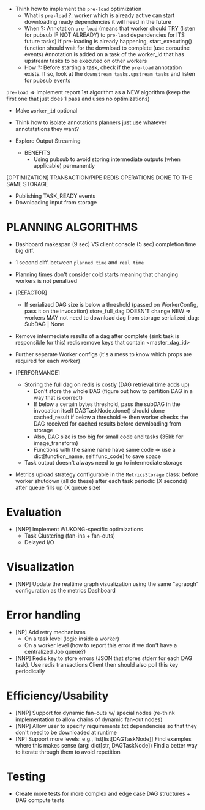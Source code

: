 - Think how to implement the `pre-load` optimization
    - What is `pre-load` ?: worker which is already active can start downloading ready dependencies it will need in the future
    - When ?: Annotation `pre-load` (means that worker should TRY (listen for pubsub IF NOT ALREADY) to `pre-load` dependencies for ITS future tasks)
        If pre-loading is already happening, start_executing() function should wait for the download to complete (use coroutine events)
        Annotation is added on a task of the worker_id that has upstream tasks to be executed on other workers
    - How ?:
        Before starting a task, check if the `pre-load` annotation exists. If so, look at the `downstream_tasks.upstream_tasks` and listen for pubsub events

`pre-load` => Implement report 1st algorithm as a NEW algorithm (keep the first one that just does 1 pass and uses no optimizations)

- Make `worker_id` optional

- Think how to isolate annotations
    planners just use whatever annotatations they want?

- Explore Output Streaming
    - BENEFITS
        - Using pubsub to avoid storing intermediate outputs (when applicable) permanently

[OPTIMIZATION]
TRANSACTION/PIPE REDIS OPERATIONS DONE TO THE SAME STORAGE
- Publishing TASK_READY events
- Downloading input from storage
        
# PLANNING ALGORITHMS
- Dashboard makespan (9 sec) VS client console (5 sec) completion time big diff.
- 1 second diff. between `planned time` and `real time`
- Planning times don't consider cold starts meaning that changing workers is not penalized

- [REFACTOR]
    - If serialized DAG size is below a threshold (passed on WorkerConfig, pass it on the invocation)
        store_full_dag DOESN'T change
        NEW => workers MAY not need to download dag from storage
            serialized_dag: SubDAG | None

- Remove intermediate results of a dag after complete (sink task is responsible for this)
    redis remove keys that contain <master_dag_id>
- Further separate Worker configs (it's a mess to know which props are required for each worker)

- [PERFORMANCE] 
    - Storing the full dag on redis is costly (DAG retrieval time adds up)
        - Don't store the whole DAG (figure out how to partition DAG in a way that is correct)
        - If below a certain bytes threshold, pass the subDAG in the invocation itself
            DAGTaskNode.clone() should clone cached_result if below a threshold => then worker checks the DAG received for cached results before downloading from storage
        - Also, DAG size is too big for small code and tasks (35kb for image_transform)
        - Functions with the same name have same code => use a dict[function_name, self.func_code] to save space
    - Task output doesn't always need to go to intermediate storage

- Metrics upload strategy configurable in the `MetricsStorage` class:
    before worker shutdown (all do these)
    after each task
    periodic (X seconds)
    after queue fills up (X queue size)

# Evaluation
- [NNP] Implement WUKONG-specific optimizations
    - Task Clustering (fan-ins + fan-outs)
    - Delayed I/O

# Visualization
- [NNP] Update the realtime graph visualization using the same "agrapgh" configuration as the metrics Dashboard

# Error handling
- [NP] Add retry mechanisms
    - On a task level (logic inside a worker)
    - On a worker level (how to report this error if we don't have a centralized Job queue?)
- [NNP] Redis key to store errors (JSON that stores stderr for each DAG task). Use redis transactions
    Client then should also poll this key periodically

# Efficiency/Usability
- [NNP] Support for dynamic fan-outs w/ special nodes (re-think implementation to allow chains of dynamic fan-out nodes)
- [NNP] Allow user to specify requirements.txt dependencies so that they don't need to be downloaded at runtime
- [NP] Support more levels: e.g., list[list[DAGTaskNode]]
    Find examples where this makes sense (arg: dict[str, DAGTaskNode])
    Find a better way to iterate through them to avoid repetition

# Testing
- Create more tests for more complex and edge case DAG structures + DAG compute tests